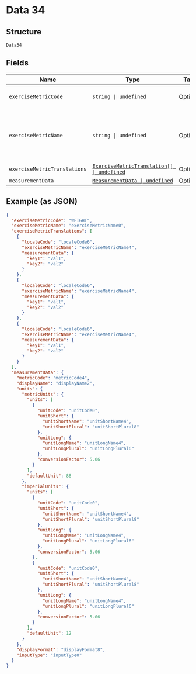 
# Data 34

## Structure

`Data34`

## Fields

| Name | Type | Tags | Description |
|  --- | --- | --- | --- |
| `exerciseMetricCode` | `string \| undefined` | Optional | A unique identifier for the exercise metric. |
| `exerciseMetricName` | `string \| undefined` | Optional | Translated name of the metric (Realistically not used because the real data for this comes from measurementData) |
| `exerciseMetricTranslations` | [`ExerciseMetricTranslation[] \| undefined`](../../doc/models/exercise-metric-translation.md) | Optional | - |
| `measurementData` | [`MeasurementData \| undefined`](../../doc/models/measurement-data.md) | Optional | - |

## Example (as JSON)

```json
{
  "exerciseMetricCode": "WEIGHT",
  "exerciseMetricName": "exerciseMetricName0",
  "exerciseMetricTranslations": [
    {
      "localeCode": "localeCode6",
      "exerciseMetricName": "exerciseMetricName4",
      "measurementData": {
        "key1": "val1",
        "key2": "val2"
      }
    },
    {
      "localeCode": "localeCode6",
      "exerciseMetricName": "exerciseMetricName4",
      "measurementData": {
        "key1": "val1",
        "key2": "val2"
      }
    },
    {
      "localeCode": "localeCode6",
      "exerciseMetricName": "exerciseMetricName4",
      "measurementData": {
        "key1": "val1",
        "key2": "val2"
      }
    }
  ],
  "measurementData": {
    "metricCode": "metricCode4",
    "displayName": "displayName2",
    "units": {
      "metricUnits": {
        "units": [
          {
            "unitCode": "unitCode0",
            "unitShort": {
              "unitShortName": "unitShortName4",
              "unitShortPlural": "unitShortPlural8"
            },
            "unitLong": {
              "unitLongName": "unitLongName4",
              "unitLongPlural": "unitLongPlural6"
            },
            "conversionFactor": 5.06
          }
        ],
        "defaultUnit": 88
      },
      "imperialUnits": {
        "units": [
          {
            "unitCode": "unitCode0",
            "unitShort": {
              "unitShortName": "unitShortName4",
              "unitShortPlural": "unitShortPlural8"
            },
            "unitLong": {
              "unitLongName": "unitLongName4",
              "unitLongPlural": "unitLongPlural6"
            },
            "conversionFactor": 5.06
          },
          {
            "unitCode": "unitCode0",
            "unitShort": {
              "unitShortName": "unitShortName4",
              "unitShortPlural": "unitShortPlural8"
            },
            "unitLong": {
              "unitLongName": "unitLongName4",
              "unitLongPlural": "unitLongPlural6"
            },
            "conversionFactor": 5.06
          }
        ],
        "defaultUnit": 12
      }
    },
    "displayFormat": "displayFormat8",
    "inputType": "inputType0"
  }
}
```

